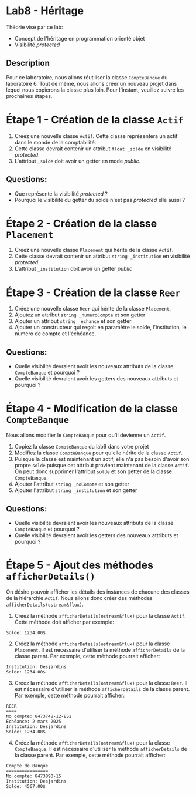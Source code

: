 # Lab8 - Héritage

Théorie visé par ce lab:
- Concept de l'héritage en programmation orienté objet
- Visibilité *protected*

## Description
Pour ce laboratoire, nous allons réutiliser la classe `CompteBanque` du laboratoire 6.  Tout de même, nous allons créer un nouveau projet dans lequel nous copierons la classe plus loin.  Pour l'instant, veuillez suivre les prochaines étapes.

# Étape 1 - Création de la classe `Actif`
1. Créez une nouvelle classe `Actif`.  Cette classe représentera un actif dans le monde de la comptabilité.
2. Cette classe devrait contenir un attribut `float _solde` en visibilité *protected*.  
3. L'attribut `_solde` doit avoir un getter en mode *public*.  

## Questions:
- Que représente la visibilité *protected* ? 
- Pourquoi le visibilité du getter du solde n'est pas *protected* elle aussi ? 

# Étape 2 - Création de la classe `Placement`
1. Créez une nouvelle classe `Placement` qui hérite de la classe `Actif`.  
2. Cette classe devrait contenir un attribut `string _institution` en visibilité *protected*
3. L'attribut `_institution` doit avoir un getter *public*

# Étape 3 - Création de la classe `Reer` 
1. Créez une nouvelle classe `Reer` qui hérite de la classe `Placement`.  
2. Ajoutez un attribut `string _numeroCompte` et son getter
3. Ajouter un attribut `string _echance` et son getter
4. Ajouter un constructeur qui reçoit en paramètre le solde, l'institution, le numéro de compte et l'échéance. 

## Questions: 
- Quelle visibilité devraient avoir les nouveaux attributs de la classe `CompteBanque` et pourquoi ? 
- Quelle visibilité devraient avoir les getters des nouveaux attributs et pourquoi ? 

# Étape 4 - Modification de la classe `CompteBanque`
Nous allons modifier le `CompteBanque` pour qu'il devienne un `Actif`.
1. Copiez la classe `CompteBanque` du lab6 dans votre projet
2. Modifiez la classe `CompteBanque` pour qu'elle hérite de la classe `Actif`.  
3. Puisque la classe est maintenant un actif, elle n'a pas besoin d'avoir son propre `solde` puisque cet attribut provient maintenant de la classe `Actif`.  On peut donc supprimer l'attribut `solde` et son getter de la classe `CompteBanque`.
4. Ajouter l'attribut `string _noCompte` et son getter
5. Ajouter l'attribut `string _institution` et son getter

## Questions: 
- Quelle visibilité devraient avoir les nouveaux attributs de la classe `CompteBanque` et pourquoi ? 
- Quelle visibilité devraient avoir les getters des nouveaux attributs et pourquoi ? 

# Étape 5 - Ajout des méthodes `afficherDetails()`
On désire pouvoir afficher les détails des instances de chacune des classes de la hiérarchie `Actif`. Nous allons donc créer des méthodes `afficherDetails(ostream&flux)`.  
1. Créez la méthode `afficherDetails(ostream&flux)` pour la classe `Actif`.  Cette méthode doit afficher par exemple: 
```
Solde: 1234.00$
```
2. Créez la méthode `afficherDetails(ostream&flux)` pour la classe `Placement`.  Il est nécessaire d'utiliser la méthode `afficherDetails` de la classe parent.  Par exemple, cette méthode pourrait afficher:
```
Institution: Desjardins
Solde: 1234.00$
```
3. Créez la méthode `afficherDetails(ostream&flux)` pour la classe `Reer`.  Il est nécessaire d'utiliser la méthode `afficherDetails` de la classe parent.  Par exemple, cette méthode pourrait afficher:
```
REER
====
No compte: 8473748-12-ES2
Échéance: 2 mars 2025
Institution: Desjardins
Solde: 1234.00$
```
4. Créez la méthode `afficherDetails(ostream&flux)` pour la classe `CompteBanque`.  Il est nécessaire d'utiliser la méthode `afficherDetails` de la classe parent.  Par exemple, cette méthode pourrait afficher:
```
Compte de Banque
================
No compte: 8473890-15
Institution: Desjardins
Solde: 4567.00$
```

